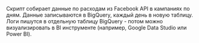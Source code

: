 Скрипт собирает данные по расходам из Facebook API в кампаниях по дням. Данные записываются в BigQuery, каждый день в новую таблицу. Логи пишутся в отдельную таблицу BigQuery - потом можно визуализировать в BI инструменте (например, Google Data Studio или Power BI).
